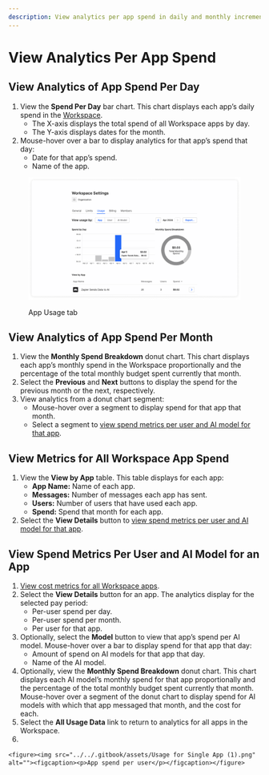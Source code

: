 ```yaml
---
description: View analytics per app spend in daily and monthly increments.
---
```


# View Analytics Per App Spend

## View Analytics of App Spend Per Day

1. View the **Spend Per Day** bar chart. This chart displays each app’s daily spend in the [Workspace](../what-is-a-workspace.md).
   * The X-axis displays the total spend of all Workspace apps by day.
   * The Y-axis displays dates for the month.
2. Mouse-hover over a bar to display analytics for that app’s spend that day:
   * Date for that app’s spend.
   * Name of the app.

<figure><img src="../../.gitbook/assets/App Usage (1).png" alt=""><figcaption><p>App Usage tab</p></figcaption></figure>

## View Analytics of App Spend Per Month

1. View the **Monthly Spend Breakdown** donut chart. This chart displays each app’s monthly spend in the Workspace proportionally and the percentage of the total monthly budget spent currently that month.
2. Select the **Previous** and **Next** buttons to display the spend for the previous month or the next, respectively.
3. View analytics from a donut chart segment:
   * Mouse-hover over a segment to display spend for that app that month.
   * Select a segment to [view spend metrics per user and AI model for that app](view-analytics-per-app-spend.md#view-spend-metrics-per-user-and-ai-model-for-an-app).

## View Metrics for All Workspace App Spend

1. View the **View by App** table. This table displays for each app:
   * **App Name:** Name of each app.
   * **Messages:** Number of messages each app has sent.
   * **Users:** Number of users that have used each app.
   * **Spend:** Spend that month for each app.
2. Select the **View Details** button to [view spend metrics per user and AI model for that app](view-analytics-per-app-spend.md#view-spend-metrics-per-user-and-ai-model-for-an-app).

## View Spend Metrics Per User and AI Model for an App

1. [View cost metrics for all Workspace apps](view-analytics-per-app-spend.md#view-metrics-for-all-workspace-app-spend).
2. Select the **View Details** button for an app. The analytics display for the selected pay period:
   * Per-user spend per day.
   * Per-user spend per month.
   * Per user for that app.
3. Optionally, select the **Model** button to view that app’s spend per AI model. Mouse-hover over a bar to display spend for that app that day:
   * Amount of spend on AI models for that app that day.
   * Name of the AI model.
4. Optionally, view the **Monthly Spend Breakdown** donut chart. This chart displays each AI model’s monthly spend for that app proportionally and the percentage of the total monthly budget spent currently that month. Mouse-hover over a segment of the donut chart to display spend for AI models with which that app messaged that month, and the cost for each.
5. Select the **All Usage Data** link to return to analytics for all apps in the Workspace.
6.

    <figure><img src="../../.gitbook/assets/Usage for Single App (1).png" alt=""><figcaption><p>App spend per user</p></figcaption></figure>
